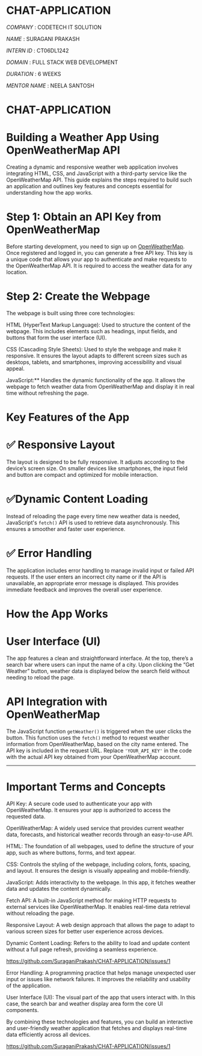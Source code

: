 # CHAT-APPLICATION

*COMPANY* : CODETECH IT SOLUTION

*NAME* : SURAGANI PRAKASH

*INTERN ID* : CT06DL1242

*DOMAIN* : FULL STACK WEB DEVELOPMENT

*DURATION* : 6 WEEKS

*MENTOR NAME* : NEELA SANTOSH

# CHAT-APPLICATION

# Building a Weather App Using OpenWeatherMap API

Creating a dynamic and responsive weather web application involves integrating HTML, CSS, and JavaScript with a third-party service like the OpenWeatherMap API. This guide explains the steps required to build such an application and outlines key features and concepts essential for understanding how the app works.

# Step 1: Obtain an API Key from OpenWeatherMap

Before starting development, you need to sign up on [OpenWeatherMap](https://openweathermap.org/api). Once registered and logged in, you can generate a free API key. This key is a unique code that allows your app to authenticate and make requests to the OpenWeatherMap API. It is required to access the weather data for any location.

# Step 2: Create the Webpage

The webpage is built using three core technologies:

HTML (HyperText Markup Language): Used to structure the content of the webpage. This includes elements such as headings, input fields, and buttons that form the user interface (UI).

CSS (Cascading Style Sheets): Used to style the webpage and make it responsive. It ensures the layout adapts to different screen sizes such as desktops, tablets, and smartphones, improving accessibility and visual appeal.

JavaScript:** Handles the dynamic functionality of the app. It allows the webpage to fetch weather data from OpenWeatherMap and display it in real time without refreshing the page.

# Key Features of the App

# ✅ Responsive Layout

The layout is designed to be fully responsive. It adjusts according to the device’s screen size. On smaller devices like smartphones, the input field and button are compact and optimized for mobile interaction.

# ✅Dynamic Content Loading

Instead of reloading the page every time new weather data is needed, JavaScript's `fetch()` API is used to retrieve data asynchronously. This ensures a smoother and faster user experience.

# ✅ Error Handling

The application includes error handling to manage invalid input or failed API requests. If the user enters an incorrect city name or if the API is unavailable, an appropriate error message is displayed. This provides immediate feedback and improves the overall user experience.

# How the App Works

# User Interface (UI)

The app features a clean and straightforward interface. At the top, there’s a search bar where users can input the name of a city. Upon clicking the “Get Weather” button, weather data is displayed below the search field without needing to reload the page.

# API Integration with OpenWeatherMap

The JavaScript function `getWeather()` is triggered when the user clicks the button. This function uses the `fetch()` method to request weather information from OpenWeatherMap, based on the city name entered. The API key is included in the request URL. Replace `'YOUR_API_KEY'` in the code with the actual API key obtained from your OpenWeatherMap account.

---

# Important Terms and Concepts

API Key: A secure code used to authenticate your app with OpenWeatherMap. It ensures your app is authorized to access the requested data.

OpenWeatherMap: A widely used service that provides current weather data, forecasts, and historical weather records through an easy-to-use API.

HTML: The foundation of all webpages, used to define the structure of your app, such as where buttons, forms, and text appear.

CSS: Controls the styling of the webpage, including colors, fonts, spacing, and layout. It ensures the design is visually appealing and mobile-friendly.

JavaScript: Adds interactivity to the webpage. In this app, it fetches weather data and updates the content dynamically.

Fetch API: A built-in JavaScript method for making HTTP requests to external services like OpenWeatherMap. It enables real-time data retrieval without reloading the page.

Responsive Layout: A web design approach that allows the page to adapt to various screen sizes for better user experience across devices.

Dynamic Content Loading: Refers to the ability to load and update content without a full page refresh, providing a seamless experience.

https://github.com/SuraganiPrakash/CHAT-APPLICATION/issues/1

Error Handling: A programming practice that helps manage unexpected user input or issues like network failures. It improves the reliability and usability of the application.

User Interface (UI): The visual part of the app that users interact with. In this case, the search bar and weather display area form the core UI components.

By combining these technologies and features, you can build an interactive and user-friendly weather application that fetches and displays real-time data efficiently across all devices.

https://github.com/SuraganiPrakash/CHAT-APPLICATION/issues/1
